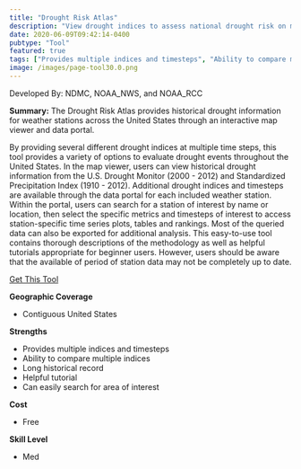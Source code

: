 ```yaml
---
title: "Drought Risk Atlas"
description: "View drought indices to assess national drought risk on map or for specific weather stations of United States"
date: 2020-06-09T09:42:14-0400
pubtype: "Tool"
featured: true
tags: ["Provides multiple indices and timesteps", "Ability to compare multiple indices", "Long historical record", "Helpful tutorial", "Can easily search for area of interest"]
image: /images/page-tool30.0.png
---
```

Developed By: NDMC, NOAA_NWS, and NOAA_RCC

**Summary:** The Drought Risk Atlas provides historical drought information for weather stations across the United States through an interactive map viewer and data portal.

By providing several different drought indices at multiple time steps, this tool provides a variety of options to evaluate drought events throughout the United States. In the map viewer, users can view historical drought information from the U.S. Drought Monitor (2000 - 2012) and Standardized Precipitation Index (1910 - 2012). Additional drought indices and timesteps are available through the data portal for each included weather station. Within the portal, users can search for a station of interest by name or location, then select the specific metrics and timesteps of interest to access station-specific time series plots, tables and rankings. Most of the queried data can also be exported for additional analysis. This easy-to-use tool contains thorough descriptions of the methodology as well as helpful tutorials appropriate for beginner users. However, users should be aware that the available of period of station data may not be completely up to date.

<a href="https://droughtatlas.unl.edu/" target="_blank">Get This Tool</a>

__**Geographic Coverage**__
- Contiguous United States

__**Strengths**__
-  Provides multiple indices and timesteps
-   Ability to compare multiple indices
-   Long historical record
-   Helpful tutorial
-   Can easily search for area of interest

__**Cost**__
- Free

__**Skill Level**__
- Med
